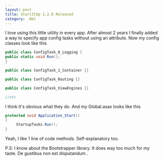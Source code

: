 ```yaml
---
layout: post
title: StartItUp 1.2.0 Released
category: .Net
---
```


I love using this little utility in every app. After almost 2 years I finally added a way to specify app config tasks without using an attribute. Now my config classes look like this

  
```csharp
public class ConfigTask_0_Logging {
public static void Run();
}

public class ConfigTask_1_Container {}

public class ConfigTask_Routing {}

public class ConfigTask_ViewEngines {} 

//etc
```
  I think it's obvious what they do. And my Global.asax looks like this

  
```csharp
protected void Application_Start()
{
     StartupTasks.Run();                      
}
```
  Yeah, I like 1 line of code methods. Self-explanatory too.

 P.S: I know about the Bootstrapper library. It does way too much for my taste. De gustibus non est disputandum .


